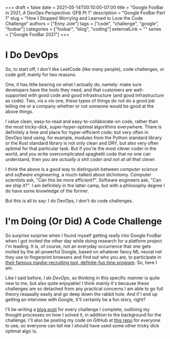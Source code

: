 +++
draft = false
date = 2021-05-14T00:10:00-07:00
title = "Google FooBar in 2021, A DevOps Perspective: GFB Pt 1"
description = "Google FooBar Part 1"
slug = "How I Stopped Worrying and Learned to Love the Code Challenge"
authors = ["Enny Jole"]
tags = ["code", "challenge", "google", "foobar"]
categories = ["foobar", "blog", "coding"]
externalLink = ""
series = ["Google FooBar 2021"]
+++
# I Do DevOps

So, to start off, I don't like LeetCode (like many people), code challenges, or code golf, mainly for two reasons.

One, it has little bearing on what I actually do, namely: make sure developers have the tools they need, and that customers are well-supported with good code and good infrastructure (and good infrastructure as code). Two, vis a vis one, these types of things do not do a good job telling me or a company whether or not someone would be good at the above things.

I value clean, easy-to-read and easy-to-collaborate-on code, rather than the _most_ tricky-dick, super-hyper-optimal algorithms everywhere. There is definitely a time and place for hyper-efficient code; but very often in DevOps land using, for example, modules from the Python standard library or the Rust standard library is not only clean and DRY, but also very often _optimal_ for that particular task. But if you're the most clever coder in the world, and you write overcomplicated spaghetti code that no one can understand,  then _you are actually a shit coder and not at all that clever_.

I think the above is a good way to distinguish between _computer science_ and _software engineering_, a much-talked about dichotomy. Computer scientists ask, "Can this be more efficient?". Software engineers ask, "Can we ship it?". I am definitely in the latter camp, but with a philosophy degree I do have some knowledge of the former.

But this is all to say: I do DevOps, I don't do code challenges.

# I'm Doing (Or Did) A Code Challenge

So surprise surprise when I found myself getting _really_ into Google FooBar when I got invited the other day while doing research for a platform project I'm leading. It is, of course, not an everyday occurrence that one gets invited by the all-powerful Google, based on whatever fancy ML neural net they use to fingerprint browsers and find out who you are, to participate in [their famous maybe-recruiting tool, definite-fun time program](https://towardsdatascience.com/how-to-get-hired-by-google-b19806ad3c62). So, here I am.

Like I said before, _I do DevOps_, so thinking in this specific manner is quite new to me, but also quite enjoyable! I think mainly it's because these challenges are so detached from any practical concerns I am able to go full theory reaaaally easily and go deep down the rabbit hole. And if I end up getting an interview with Google, it'll certainly be a fun story, right?

I'll be writing a [blog post](https://engjole.net/categories/foobar) for every challenge I complete, outlining my thought processes on how I solved it, in addition to the background for the challenge. I'll also be posting my code on GitHub at [this repo](https://github.com/ENG-Jole/foobar.withgoogle) for everyone to see, so everyone can tell me I should have used some other tricky dick optimal algo \\s.
